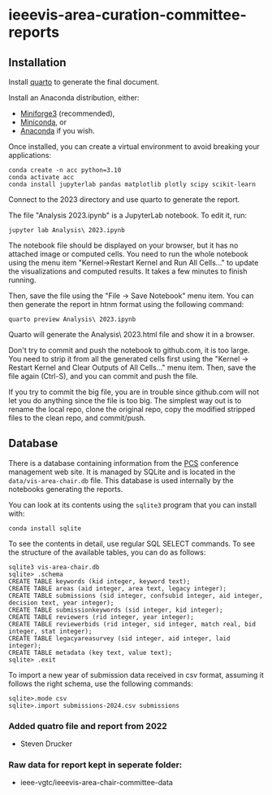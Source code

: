 # ieeevis-area-curation-committee-reports

## Installation

Install [quarto](https://quarto.org/docs/get-started/) to generate the final document.


Install an Anaconda distribution, either:
- [Miniforge3](https://conda-forge.org/miniforge/) (recommended),
- [Miniconda](https://docs.anaconda.com/free/miniconda/index.html), or
- [Anaconda](https://docs.anaconda.com/free/anaconda/install/) if you wish.

Once installed, you can create a virtual environment to avoid breaking your applications:


``` shell
conda create -n acc python=3.10
conda activate acc
conda install jupyterlab pandas matplotlib plotly scipy scikit-learn
```

Connect to the 2023 directory and use quarto to generate the report.

The file "Analysis 2023.ipynb" is a JupyterLab notebook. To edit it, run:
 
``` shell
jupyter lab Analysis\ 2023.ipynb
```

The notebook file should be displayed on your browser, but it has no attached image or computed cells. You need to run the whole notebook using the menu item "Kernel->Restart Kernel and Run All Cells..." to update the visualizations and computed results. It takes a few minutes to finish running.

Then, save the file using the "File -> Save Notebook" menu item. You can then generate the report in htnm format using the following command:


``` shell
quarto preview Analysis\ 2023.ipynb 
```

Quarto will generate the Analysis\ 2023.html file and show it in a browser.

Don't try to commit and push the notebook to github.com, it is too large. You need to strip it from all the generated cells first using the "Kernel -> Restart Kernel and Clear Outputs of All Cells..." menu item. Then, save the file again (Ctrl-S), and you can commit and push the file.

If you try to commit the big file, you are in trouble since github.com will not let you do anything since the file is too big. The simplest way out is to rename the local repo, clone the original repo, copy the modified stripped files to the clean repo, and commit/push.

## Database

There is a database containing information from the [PCS](https://new.precisionconference.com/) conference management web site. It is managed by SQLite and is located in the `data/vis-area-chair.db` file. This database is used internally by the notebooks generating the reports.

You can look at its contents using the `sqlite3` program that you can install with:

``` shell
conda install sqlite
```

To see the contents in detail, use regular SQL SELECT commands.  To see the structure of the available tables, you can do as follows:

``` shell
sqlite3 vis-area-chair.db
sqlite> .schema
CREATE TABLE keywords (kid integer, keyword text);
CREATE TABLE areas (aid integer, area text, legacy integer);
CREATE TABLE submissions (sid integer, confsubid integer, aid integer, decision text, year integer);
CREATE TABLE submissionkeywords (sid integer, kid integer);
CREATE TABLE reviewers (rid integer, year integer);
CREATE TABLE reviewerbids (rid integer, sid integer, match real, bid integer, stat integer);
CREATE TABLE legacyareasurvey (sid integer, aid integer, laid integer);
CREATE TABLE metadata (key text, value text);
sqlite> .exit
```

To import a new year of submission data received in csv format, assuming it follows the right schema, use the following commands:

``` shell
sqlite>.mode csv
sqlite>.import submissions-2024.csv submissions
```

### Added quatro file and report from 2022 
- Steven Drucker


### Raw data for report kept in seperate folder:
- ieee-vgtc/ieeevis-area-chair-committee-data 
